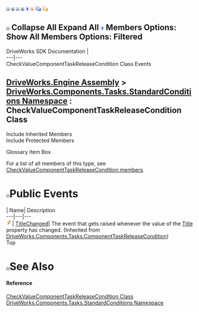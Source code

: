 ![](dotnetimages/collapse.gif) ![](dotnetimages/expand.gif) ![](dotnetimages/collapse.gif) ![](dotnetimages/expand.gif) ![](dotnetimages/drpdown.gif) ![](dotnetimages/drpdown_orange.gif) ![](dotnetimages/copycode.gif) ![](dotnetimages/copycodeHighlight.gif)

![](dotnetimages/collapse.gif) Collapse All Expand All ![](dotnetimages/drpdown.gif) Members Options: Show All  Members Options: Filtered   
---  
DriveWorks SDK Documentation  |   
---|---  
CheckValueComponentTaskReleaseCondition Class Events   
  
[DriveWorks.Engine Assembly](topic2156.md) > [DriveWorks.Components.Tasks.StandardConditions Namespace](topic6735.md) : CheckValueComponentTaskReleaseCondition Class  
---  
  
Include Inherited Members    
Include Protected Members    


Glossary Item Box

For a list of all members of this type, see [CheckValueComponentTaskReleaseCondition members](topic6738.md).

# ![](dotnetimages/collapse.gif)Public Events

| Name| Description  
---|---|---  
![Public Event](dotnetimages/publicEvent.gif)| [TitleChanged](topic6662.md)| The event that gets raised whenever the value of the [Title](topic6661.md) property has changed. (Inherited from [DriveWorks.Components.Tasks.ComponentTaskReleaseCondition](topic6647.md))  
Top

# ![](dotnetimages/collapse.gif)See Also

#### Reference

[CheckValueComponentTaskReleaseCondition Class](topic6737.md)   
[DriveWorks.Components.Tasks.StandardConditions Namespace](topic6735.md)



